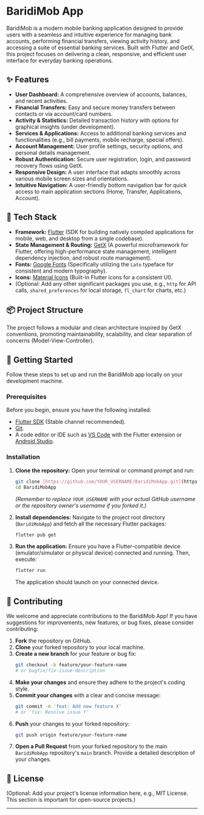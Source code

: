 # BaridiMob App


BaridiMob is a modern mobile banking application designed to provide users with a seamless and intuitive experience for managing bank accounts, performing financial transfers, viewing activity history, and accessing a suite of essential banking services. Built with Flutter and GetX, this project focuses on delivering a clean, responsive, and efficient user interface for everyday banking operations.

## ✨ Features

-   **User Dashboard:** A comprehensive overview of accounts, balances, and recent activities.
-   **Financial Transfers:** Easy and secure money transfers between contacts or via account/card numbers.
-   **Activity & Statistics:** Detailed transaction history with options for graphical insights (under development).
-   **Services & Applications:** Access to additional banking services and functionalities (e.g., bill payments, mobile recharge, special offers).
-   **Account Management:** User profile settings, security options, and personal details management.
-   **Robust Authentication:** Secure user registration, login, and password recovery flows using GetX.
-   **Responsive Design:** A user interface that adapts smoothly across various mobile screen sizes and orientations.
-   **Intuitive Navigation:** A user-friendly bottom navigation bar for quick access to main application sections (Home, Transfer, Applications, Account).

## 🚀 Tech Stack

-   **Framework:** [Flutter](https://flutter.dev/) (SDK for building natively compiled applications for mobile, web, and desktop from a single codebase).
-   **State Management & Routing:** [GetX](https://pub.dev/packages/get) (A powerful microframework for Flutter, offering high-performance state management, intelligent dependency injection, and robust route management).
-   **Fonts:** [Google Fonts](https://pub.dev/packages/google_fonts) (Specifically utilizing the `Lato` typeface for consistent and modern typography).
-   **Icons:** [Material Icons](https://fonts.google.com/icons) (Built-in Flutter icons for a consistent UI).
-   (Optional: Add any other significant packages you use, e.g., `http` for API calls, `shared_preferences` for local storage, `fl_chart` for charts, etc.)

## 📦 Project Structure

The project follows a modular and clean architecture inspired by GetX conventions, promoting maintainability, scalability, and clear separation of concerns (Model-View-Controller).
## 🚀 Getting Started

Follow these steps to set up and run the BaridiMob app locally on your development machine.

### Prerequisites

Before you begin, ensure you have the following installed:

-   [Flutter SDK](https://flutter.dev/docs/get-started/install) (Stable channel recommended).
-   [Git](https://git-scm.com/downloads).
-   A code editor or IDE such as [VS Code](https://code.visualstudio.com/) with the Flutter extension or [Android Studio](https://developer.android.com/studio).

### Installation

1.  **Clone the repository:**
    Open your terminal or command prompt and run:
    ```bash
    git clone [https://github.com/YOUR_USERNAME/BaridiMobApp.git](https://github.com/YOUR_USERNAME/BaridiMobApp.git)
    cd BaridiMobApp
    ```
    *(Remember to replace `YOUR_USERNAME` with your actual GitHub username or the repository owner's username if you forked it.)*

2.  **Install dependencies:**
    Navigate to the project root directory (`BaridiMobApp`) and fetch all the necessary Flutter packages:
    ```bash
    flutter pub get
    ```

3.  **Run the application:**
    Ensure you have a Flutter-compatible device (emulator/simulator or physical device) connected and running. Then, execute:
    ```bash
    flutter run
    ```
    The application should launch on your connected device.

## 🤝 Contributing

We welcome and appreciate contributions to the BaridiMob App! If you have suggestions for improvements, new features, or bug fixes, please consider contributing:

1.  **Fork** the repository on GitHub.
2.  **Clone** your forked repository to your local machine.
3.  **Create a new branch** for your feature or bug fix:
    ```bash
    git checkout -b feature/your-feature-name 
    # or bugfix/fix-issue-description
    ```
4.  **Make your changes** and ensure they adhere to the project's coding style.
5.  **Commit your changes** with a clear and concise message:
    ```bash
    git commit -m 'feat: Add new feature X' 
    # or 'fix: Resolve issue Y'
    ```
6.  **Push** your changes to your forked repository:
    ```bash
    git push origin feature/your-feature-name
    ```
7.  **Open a Pull Request** from your forked repository to the main `BaridiMobApp` repository's `main` branch. Provide a detailed description of your changes.

## 📄 License

(Optional: Add your project's license information here, e.g., MIT License. This section is important for open-source projects.)

---
